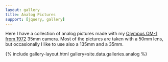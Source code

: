 ```yaml
---
layout: gallery
title: Analog Pictures
support: [jquery, gallery]
---
```


Here I have a collection of analog pictures made with my [Olympus OM-1 from 1972](https://en.wikipedia.org/wiki/Olympus_OM-1) 35mm camera. Most of the pictures are taken with a 50mm lens, but occasionally I like to use also a 135mm and a 35mm. 

{% include gallery-layout.html gallery=site.data.galleries.analog %}